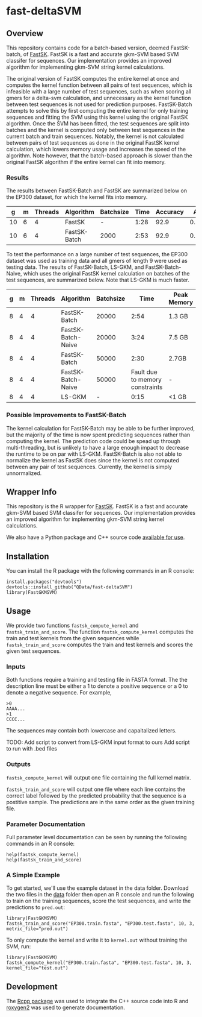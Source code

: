 # fast-deltaSVM

## Overview
This repository contains code for a batch-based version, deemed FastSK-batch, of [FastSK](https://github.com/QData/FastSK). FastSK is a fast and accurate gkm-SVM based SVM classifer for sequences. Our implementation provides an improved algorithm for implementing gkm-SVM string kernel calculations. 

The original version of FastSK computes the entire kernel at once and computes the kernel function between all pairs of test sequences, which is infeasible with a large number of test sequences, such as when scoring all gmers for a delta-svm calculation, and unnecessary as the kernel function between test sequences is not used for prediction purposes. FastSK-Batch attempts to solve this by first computing the entire kernel for only training sequences and fitting the SVM using this kernel using the original FastSK algorithm. Once the SVM has been fitted, the test sequences are split into batches and the kernel is computed only between test sequences in the current batch and train sequences. Notably, the kernel is not calculated between pairs of test sequences as done in the original FastSK kernel calculation, which lowers memory usage and increases the speed of the algorithm. Note however, that the batch-based approach is slower than the original FastSK algorithm if the entire kernel can fit into memory. 

### Results
The results between FastSK-Batch and FastSK are summarized below on the EP300 dataset, for which the kernel fits into memory. 

  | g | m| Threads | Algorithm        | Batchsize | Time | Accuracy | AUROC |
  |---|---|---------|-----------------|-----------|------|----------|-------|
  | 10 | 6 |    4   | FastSK          |   -       | 1:28 | 92.9     | 0.978747 |
  | 10 | 6 |    4   | FastSK-Batch    |   2000    | 2:53 | 92.9     | 0.978747 |

To test the performance on a large number of test sequences, the EP300 dataset was used as training data and all gmers of length 9 were used as testing data. The results of FastSK-Batch, LS-GKM, and FastSK-Batch-Naive, which uses the original FastSK kernel calculation on batches of the test sequences, are summarized below. Note that LS-GKM is much faster. 

  | g | m| Threads | Algorithm           | Batchsize | Time | Peak Memory |
  |---|---|--------|---------------------|-----------|------ |-------------|
  | 8 | 4 | 4      | FastSK-Batch        | 20000     | 2:54  | 1.3 GB |
  | 8 | 4 | 4      | FastSK-Batch-Naive  | 20000     | 3:24  | 7.5 GB |
  | 8 | 4 | 4      | FastSK-Batch        | 50000     | 2:30  | 2.7GB |
  | 8 | 4 | 4      | FastSK-Batch-Naive  | 50000     | Fault due to memory constraints  | - |
  | 8 | 4 | 4      | LS-GKM              | -         | 0:15  | <1 GB |

### Possible Improvements to FastSK-Batch
The kernel calculation for FastSK-Batch may be able to be further improved, but the majority of the time is now spent predicting sequences rather than computing the kernel. The prediction code could be spead up through multi-threading, but is unlikely to have a large enough impact to decrease the runtime to be on par with LS-GKM.  FastSK-Batch is also not able to normalize the kernel as FastSK does since the kernel is not computed between any pair of test sequences. Currently, the kernel is simply unnormalized. 


## Wrapper Info
This repository is the R wrapper for [FastSK](https://github.com/QData/FastSK). FastSK is a fast and accurate gkm-SVM based SVM classifer for sequences. Our implementation provides an improved algorithm for implementing gkm-SVM string kernel calculations.

We also have a Python package and C++ source code [available for use](https://github.com/QData/FastSK).

## Installation 
You can install the R package with the following commands in an R console:
```
install.packages("devtools")
devtools::install_github("QData/fast-deltaSVM")
library(FastGKMSVM)
```

## Usage
We provide two functions `fastsk_compute_kernel` and `fastsk_train_and_score`. The function `fastsk_compute_kernel` computes the train and test kernels from the given sequences while `fastsk_train_and_score` computes the train and test kernels and scores the given test sequences. 

### Inputs
Both functions require a training and testing file in FASTA format. The the description line must be either a 1 to denote a positive sequence or a 0 to denote a negative sequence. For example,

```
>0
AAAA...
>1
CCCC...
```
The sequences may contain both lowercase and capaitalized letters. 

TODO:
Add script to convert from LS-GKM input format to ours
Add script to run with .bed files

### Outputs
`fastsk_compute_kernel` will output one file containing the full kernel matrix.

`fastsk_train_and_score` will output one file where each line contains the correct label followed by the predicted probability that the sequence is a postitive sample. The predictions are in the same order as the given training file. 


### Parameter Documentation
 Full parameter level documentation can be seen by running the following commands in an R console:
```
help(fastsk_compute_kernel)
help(fastsk_train_and_score)
```

### A Simple Example
To get started, we'll use the example dataset in the data folder. Download the two files in the [data](https://github.com/QData/fast-deltaSVM/tree/main/data) folder then open an R console and run the following to train on the training sequences, score the test sequences, and write the predictions to `pred.out`:
```
library(FastGKMSVM)
fastsk_train_and_score("EP300.train.fasta", "EP300.test.fasta", 10, 3, metric_file="pred.out")
```

To only compute the kernel and write it to `kernel.out` without training the SVM, run:
```
library(FastGKMSVM)
fastsk_compute_kernel("EP300.train.fasta", "EP300.test.fasta", 10, 3, kernel_file="test.out")
```

## Development
The [Rcpp package](https://cran.r-project.org/web/packages/Rcpp/index.html) was used to integrate the C++ source code into R and [roxygen2](https://cran.r-project.org/web/packages/roxygen2/index.html) was used to generate documentation. 
